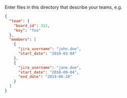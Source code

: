 Enter files in this directory that describe your teams, e.g.

```json
{
  "team": {
    "board_id": 312,
    "key": "foo"
  },
  "members": [
    {
      "jira_username": "john.doe",
      "start_date": "2019-03-04"
    },
    {
      "jira_username": "jane.doe",
      "start_date": "2018-09-04",
      "end_date": "2019-06-28"
    }
  ]
}
```
